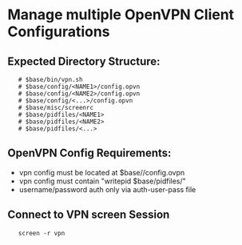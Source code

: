 # Manage multiple OpenVPN Client Configurations

## Expected Directory Structure:

```
   # $base/bin/vpn.sh
   # $base/config/<NAME1>/config.opvn
   # $base/config/<NAME2>/config.opvn
   # $base/config/<...>/config.opvn
   # $base/misc/screenrc
   # $base/pidfiles/<NAME1>
   # $base/pidfiles/<NAME2>
   # $base/pidfiles/<...>
```

## OpenVPN Config Requirements:

* vpn config must be located at $base/<NAME>/config.ovpn
* vpn config must contain "writepid $base/pidfiles/<NAME>"
* username/password auth only via auth-user-pass file

## Connect to VPN screen Session

```
   screen -r vpn
```
